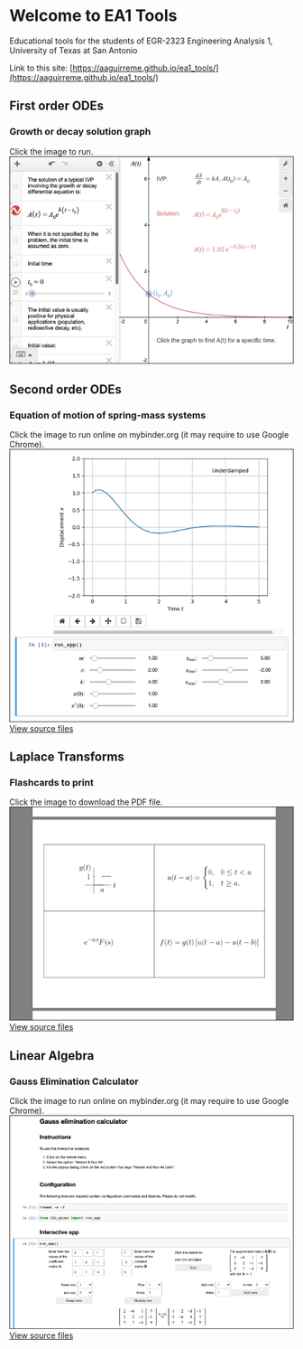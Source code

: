 # Welcome to EA1 Tools

Educational tools for the students of EGR-2323 Engineering Analysis 1,
University of Texas at San Antonio

Link to this site: [https://aaguirreme.github.io/ea1_tools/](https://aaguirreme.github.io/ea1_tools/)

## First order ODEs

### Growth or decay solution graph

Click the image to run.  
[![Desmos](images/Desmos_Growth_Decay.png)](https://www.desmos.com/calculator/drt23jo5x8)

## Second order ODEs

### Equation of motion of spring-mass systems

Click the image to run online on mybinder.org (it may require to use Google
Chrome).
[![Binder](images/Spring_Mass_Notebook.png)](https://mybinder.org/v2/gh/aaguirreme/ea1_tools/master?filepath=spring_mass_plots%2Fspring_mass_notebook.ipynb)  
[View source files](https://github.com/aaguirreme/ea1_tools/tree/master/spring_mass_plots)

## Laplace Transforms

### Flashcards to print

Click the image to download the PDF file.  
[![latexonline](images/Laplace_Index_Cards_PDF.png)](https://latexonline.cc/compile?git=https%3A%2F%2Fgithub.com%2Faaguirreme%2Fea1_tools&target=laplace_latex%2Flaplace_latex_v3%2Fflashcards_laplace.tex&command=pdflatex&trackId=1579547601379)  
[View source files](https://github.com/aaguirreme/ea1_tools/tree/master/laplace_latex/laplace_latex_v3)

## Linear Algebra

### Gauss Elimination Calculator

Click the image to run online on mybinder.org (it may require to use Google
Chrome).
[![Binder](images/Gauss_Elimination_Notebook.png)](https://mybinder.org/v2/gh/aaguirreme/ea1_tools/master?filepath=gauss_calc%2Fgauss_calculator_notebook.ipynb)  
[View source files](https://github.com/aaguirreme/ea1_tools/tree/master/gauss_calc)
